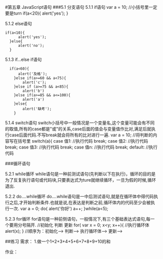 #第五章   JavaScript语句
###5.1  分支语句
5.1.1  if语句
    var a = 10;
      //小括号里一定要是turn
      if(a<20){
          alert('yes');
      }

5.1.2  else语句

    if(a<10){
          alert('yes');
      }else{
          alert('no');
      }

5.1.3 if...else if语句

    
      if(a<60){
          alert('及格');
        }else if(a>=60 && a<75){
            alert('c');
        }else if (a>=75 && a<85){
            alert('b')
        }else if(a>=85 && a<=100){
            alert('a')
        }else{
            alert('缺考');
        }
    
5.1.4   switch语句
switch小括号中一般情况是一个变量名,这个变量可能会有不同的取值,所有的case都是"或"的关系,case后面的值会与变量值作比对,满足后就执行case后面代码.不写break就会将所有的比对进行一遍.
      var a = 10;
        //将判断的内容写在括号里
        switch(a){
            case 值1:
            //执行代码
            break;
            case 值2:
            //执行代码
            break;
            case 值3:
            //执行代码
            break;
            case 值n:
            //执行代码
            break;
            default:
            //执行代码

###循环语句

5.2.1 while循环
while语句是一种前测试语句(先判断以下在执行)，循环的目的是为了反复执行语句或代码块,只要表达式为ture就继续循环，一旦为假的时候,循环退出.

5.2.2 do....while循环
 do....while语句是一中后测试语句,就是在循环体中得代码执行之后,才开始判断条件.也就是说,在表达是判断之前,循环体内的代码至少会被执行一次.
       var a = 0;
       do{
          alert('你好')
           a++;
       }while(a<5);

5.2.3 for循环
for语句是一种前侧语句，一般情况下,有三个基础表达式语句,每一个要用分号隔开.
             //初始化  判断  更新
      for( var x = 0; x<y; x++){
            //执行循环体
            alert(x);
        }
      //顺序为：初始化-->  判断-->  执行循环体-->  更新-->
     
##练习
需求：
 1.做一个1+2+3+4+5+6+7+8+9+10的和

作业：
    
    